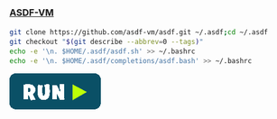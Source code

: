### [ASDF-VM](https://asdf-vm.com)
```bash
git clone https://github.com/asdf-vm/asdf.git ~/.asdf;cd ~/.asdf
git checkout "$(git describe --abbrev=0 --tags)"
echo -e '\n. $HOME/.asdf/asdf.sh' >> ~/.bashrc
echo -e '\n. $HOME/.asdf/completions/asdf.bash' >> ~/.bashrc
```
[![bashrun-url](../resources/bashrun.png)](br:https://raw.githubusercontent.com/rauldipeas/Unity-XP/master/extras/asdf-vm.md)